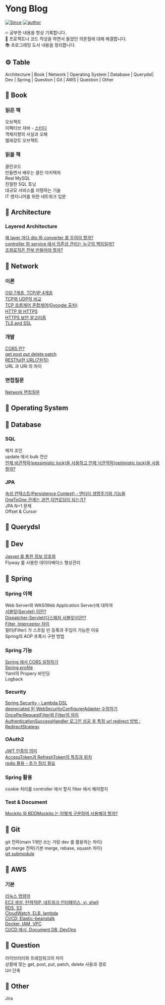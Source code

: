 # Yong Blog
[![Since](https://img.shields.io/badge/since-2022.07.12-333333.svg?style=flat-square)](https://github.com/NKLCWDT)
[![author](https://img.shields.io/badge/author-LeeYongHoon-0066FF.svg?style=flat-square)](https://github.com/NKLCWDT)

🔥 공부한 내용을 항상 기록합니다.<br>
🌈 프로젝트나 코드 작성을 하면서 들었던 의문점에 대해 해결합니다.<br>
📚 프로그래밍 도서 내용을 정리합니다.

## ⚙ Table
Architecture | Book | Network | Operating System | Database | Querydsl| Dev | Spring | Question | Git | AWS | Question | Other

## 📝 Book
### 읽은 책
오브젝트<br>
이펙티브 자바 - [스터디](https://github.com/Dev-Prison/Effective-Java)<br>
객체지향의 사실과 오해<br>
엘레강트 오브젝트<br>

### 읽을 책
클린코드<br>
만들면서 배우는 클린 아키텍처<br>
Real MySQL<br>
친절한 SQL 튜닝<br>
대규모 서비스를 지탱하는 기술<br>
IT 엔지니어를 위한 네트워크 입문<br>

## 📝 Architecture
### Layered Architecture 
[왜 layer 마다 dto 와 converter 를 두어야 할까?](https://github.com/YHLEE9753/Blog/blob/main/Architecture/%EC%99%9C%20layer%20%EB%A7%88%EB%8B%A4%20dto%20%EC%99%80%20converter%20%EB%A5%BC%20%EB%91%90%EC%96%B4%EC%95%BC%20%ED%95%A0%EA%B9%8C.md)<br>
[controller 와 service 에서 의존성 관리는 누구의 책임일까?](https://github.com/YHLEE9753/Blog/blob/main/Architecture/controller%20%EC%99%80%20service%20%EC%97%90%EC%84%9C%20%EC%9D%98%EC%A1%B4%EC%84%B1%20%EA%B4%80%EB%A6%AC%EB%8A%94%20%EB%88%84%EA%B5%AC%EC%9D%98%20%EC%B1%85%EC%9E%84%EC%9D%BC%EA%B9%8C.md)<br>
[조회로직은 전부 만들어야 할까?](https://github.com/YHLEE9753/Blog/blob/main/Architecture/%EC%A1%B0%ED%9A%8C%EB%A1%9C%EC%A7%81%EC%9D%80%20%EC%A0%84%EB%B6%80%20%EB%A7%8C%EB%93%A4%EC%96%B4%EC%95%BC%20%ED%95%A0%EA%B9%8C.md)<br>

## 📝 Network
### 이론
[OSI 7계층, TCP/IP 4계층](https://github.com/YHLEE9753/Blog/blob/main/Network/OSI%207%EA%B3%84%EC%B8%B5%20TCP%20IP%204%EA%B3%84%EC%B8%B5.md)<br>
[TCP와 UDP의 비교](https://github.com/YHLEE9753/Blog/blob/main/Network/TCP%EC%99%80%20UDP%EC%9D%98%20%EB%B9%84%EA%B5%90.md)<br>
[TCP 흐름제어 혼합제어(Gyoogle 출처)](https://github.com/gyoogle/tech-interview-for-developer/blob/master/Computer%20Science/Network/TCP%20(%ED%9D%90%EB%A6%84%EC%A0%9C%EC%96%B4%ED%98%BC%EC%9E%A1%EC%A0%9C%EC%96%B4).md#tcp-%ED%9D%90%EB%A6%84%EC%A0%9C%EC%96%B4%ED%98%BC%EC%9E%A1%EC%A0%9C%EC%96%B4)<br>
[HTTP 와 HTTPS]()<br>
[HTTPS 보안 알고리즘]()<br>
[TLS and SSL]()<br>

### 개발
[CORS 란?](https://github.com/YHLEE9753/Blog/blob/main/Network/CORS%20%EB%9E%80.md)<br>
[get post put delete patch](https://github.com/YHLEE9753/Blog/blob/main/Network/get%20post%20put%20delete%20patch.md)<br>
[RESTful한 URL(7원칙)](https://github.com/YHLEE9753/Blog/blob/main/Network/RESTful%ED%95%9C%20URL.md)<br>
URL 과 URI 의 차이<br>

### 면접질문
[Network 면접질문](https://github.com/YHLEE9753/Blog/blob/main/Network/Network%20%EB%A9%B4%EC%A0%91%EC%A7%88%EB%AC%B8.md)<br>

## 📝 Operating System

## 📝 Database
### SQL
페치 조인<br>
update 에서 bulk 연산<br>
[언제 비관적락(pessimistic lock)을 사용하고 언제 낙관적락(optimistic lock)을 사용할까?](https://github.com/YHLEE9753/Blog/blob/main/Database/%EC%96%B8%EC%A0%9C%20%EB%B9%84%EA%B4%80%EC%A0%81%EB%9D%BD(pessimistic%20lock)%EC%9D%84%20%EC%82%AC%EC%9A%A9%ED%95%98%EA%B3%A0%20%EC%96%B8%EC%A0%9C%20%EB%82%99%EA%B4%80%EC%A0%81%EB%9D%BD(optimistic%20lock)%EC%9D%84%20%EC%82%AC%EC%9A%A9%ED%95%A0%EA%B9%8C.md)<br>


### JPA
[속성 컨텍스트(Persistence Context) - 엔티티 생명주기와 기능들](https://github.com/YHLEE9753/Blog/blob/main/Database/%EC%86%8D%EC%84%B1%20%EC%BB%A8%ED%85%8D%EC%8A%A4%ED%8A%B8(Persistence%20Context)%20-%20%EC%97%94%ED%8B%B0%ED%8B%B0%20%EC%83%9D%EB%AA%85%EC%A3%BC%EA%B8%B0%EC%99%80%20%EA%B8%B0%EB%8A%A5%EB%93%A4.md)<br>
[OneToOne 관계는 과연 지연로딩이 되는가?](https://github.com/YHLEE9753/Blog/blob/main/Database/OneToOne%20%EA%B4%80%EA%B3%84%EB%8A%94%20%EA%B3%BC%EC%97%B0%20%EC%A7%80%EC%97%B0%EB%A1%9C%EB%94%A9%EC%9D%B4%20%EB%90%98%EB%8A%94%EA%B0%80.md)<br>
JPA N+1 문제<br>
Offset & Cursor<br>

## 📝 Querydsl

## 📝 Dev
[Jasypt 를 통한 정보 암호화](https://github.com/YHLEE9753/Blog/blob/main/Dev/Jasypt%20%EB%A5%BC%20%ED%86%B5%ED%95%9C%20%EC%A0%95%EB%B3%B4%20%EC%95%94%ED%98%B8%ED%99%94.md)<br>
Flyway 를 사용한 데이터베이스 형상관리<br>

## 📝 Spring
### Spring 이해
Web Server와 WAS(Web Application Server)에 대하여<br>
[서블릿(Servlet) 이란?](https://github.com/YHLEE9753/Blog/blob/main/Spring/%EC%84%9C%EB%B8%94%EB%A6%BF(Servlet)%20%EC%9D%B4%EB%9E%80.md) <br>
[Dispatcher-Servlet(디스패처 서블릿)이란?](https://github.com/YHLEE9753/Blog/blob/main/Spring/Dispatcher-Servlet(%EB%94%94%EC%8A%A4%ED%8C%A8%EC%B2%98%20%EC%84%9C%EB%B8%94%EB%A6%BF)%EC%9D%B4%EB%9E%80.md) <br>
[Filter, Interceptor 차이](https://github.com/YHLEE9753/Blog/blob/main/Spring/Filter%2C%20Interceptor%20%EC%B0%A8%EC%9D%B4.md)<br>
필터(Filter) 가 스프링 빈 등록과 주입이 가능한 이유<br>
Spring의 AOP 프록시 구현 방법<br>

### Spring 기능
[Spring 에서 CORS 설정하기](https://github.com/YHLEE9753/Blog/blob/main/Spring/Spring%20%EC%97%90%EC%84%9C%20CORS%20%EC%84%A4%EC%A0%95%ED%95%98%EA%B8%B0.md)<br>
[Spring profile](https://github.com/YHLEE9753/Blog/blob/main/Spring/Spring%20profile.md)<br>
Yaml의 Propery 바인딩<br>
Logback<br>


### Security
[Spring Security - Lambda DSL](https://github.com/YHLEE9753/Blog/blob/main/Spring/Spring%20Security%20-%20Lambda%20DSL.md)<br>
[depreciated 된 WebSecurityConfigurerAdapter 수정하기](https://github.com/YHLEE9753/Blog/blob/main/Spring/depreciated%20%EB%90%9C%20WebSecurityConfigurerAdapter%20%EC%88%98%EC%A0%95%ED%95%98%EA%B8%B0.md)<br>
[OncePerRequestFilter와 Filter의 차이](https://github.com/YHLEE9753/Blog/blob/main/Spring/OncePerRequestFilter%EC%99%80%20Filter%EC%9D%98%20%EC%B0%A8%EC%9D%B4.md)<br>
[AuthenticationSuccessHandler 로그인 성공 후 특정 url redirect 방법 : RedirectStrategy](https://github.com/YHLEE9753/Blog/blob/main/Spring/AuthenticationSuccessHandler%20%EB%A1%9C%EA%B7%B8%EC%9D%B8%20%EC%84%B1%EA%B3%B5%20%ED%9B%84%20%ED%8A%B9%EC%A0%95%20url%20redirect%20%EB%B0%A9%EB%B2%95%20%20RedirectStrategy.md)<br>

### OAuth2
[JWT 인증의 의미](https://github.com/YHLEE9753/Blog/blob/main/Spring/JWT%20%EC%9D%B8%EC%A6%9D%EC%9D%98%20%EC%9D%98%EB%AF%B8.md)<br>
[AccessToken과 RefreshToken의 특징과 위치](https://github.com/YHLEE9753/Blog/blob/main/Spring/AccessToken%EA%B3%BC%20RefreshToken%EC%9D%98%20%ED%8A%B9%EC%A7%95%EA%B3%BC%20%EC%9C%84%EC%B9%98.md)<br>
[redis 활용 - 추가 정리 필요]()<br>

### Spring 활용
cookie 처리를 controller 에서 할지 filter 에서 해야할지<br>

### Test & Document
[Mockito 와 BDDMockito 는 어떻게 구분하여 사용해야 할까?](https://github.com/YHLEE9753/Blog/blob/main/Spring/Mockito%20%EC%99%80%20BDDMockito%20%EB%8A%94%20%EC%96%B4%EB%96%BB%EA%B2%8C%20%EA%B5%AC%EB%B6%84%ED%95%98%EC%97%AC%20%EC%82%AC%EC%9A%A9%ED%95%B4%EC%95%BC%20%ED%95%A0%EA%B9%8C.md)<br>

## 📝 Git
git 전략(main 1개만 쓰는 거랑 dev 를 활용하는 차이)<br>
git merge 전략(기본 merge, rebase, squash 차이)<br>
[git submodule](https://github.com/YHLEE9753/Blog/blob/main/Git/git%20submodule.md)<br>

## 📝 AWS
### 기본
[리눅스 명령어](https://github.com/YHLEE9753/Blog/blob/main/AWS/%EB%A6%AC%EB%88%85%EC%8A%A4%20%EB%AA%85%EB%A0%B9%EC%96%B4.md)<br>
[EC2 생성, 탄력적IP, 네트워크 인터페이스, vi, shell](https://github.com/YHLEE9753/Blog/blob/main/AWS/EC2%20%EC%83%9D%EC%84%B1%2C%20%ED%83%84%EB%A0%A5%EC%A0%81IP%2C%20%EB%84%A4%ED%8A%B8%EC%9B%8C%ED%81%AC%20%EC%9D%B8%ED%84%B0%ED%8E%98%EC%9D%B4%EC%8A%A4%2C%20vi%2C%20shell.md)<br>
[RDS, S3](https://github.com/YHLEE9753/Blog/blob/main/AWS/RDS%2C%20S3.md)<br>
[CloudWatch, ELB, lambda](https://github.com/YHLEE9753/Blog/blob/main/AWS/CloudWatch%2C%20ELB%2C%20lambda.md)<br>
[CI/CD, Elastic-beanstalk](https://github.com/YHLEE9753/Blog/blob/main/AWS/CI%20CD%2C%20Elastic-beanstalk.md)<br>
[Docker, IAM, VPC](https://github.com/YHLEE9753/Blog/blob/main/AWS/Dokcer%2C%20VPC%2C%20IAM.md)<br>
[CI/CD 에시, Document DB, DevOps](https://github.com/YHLEE9753/Blog/blob/main/AWS/Document%20DB%2C%20CI%20CD%20%EC%97%90%EC%8B%9C.md)<br>

## 📝 Question
라이브러리와 프레임워크의 차이<br>
상황에 맞는 get, post, put, patch, delete 사용과 경로<br>
Url 단축<br>

## 📝 Other
Jira
